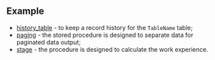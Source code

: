 ## Example

* [history_table](https://github.com/itNasyrov/MS-SQL-Server-Samples/blob/master/history_table) - 
  to keep a record history for the ```TableName``` table;
* [paging](https://github.com/itNasyrov/SQL-Server-Samples/blob/master/paging) - 
  the stored procedure is designed to separate data for paginated data output;
* [stage](https://github.com/itNasyrov/SQL-Server-Samples/blob/master/stage) - 
  the procedure is designed to calculate the work experience.